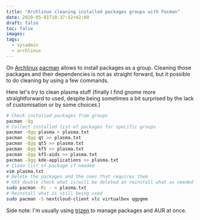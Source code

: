 ```yaml
---
title: "Archlinux cleaning installed packages groups with Pacman"
date: 2020-05-01T10:37:52+02:00
draft: false
toc: false
images:
tags: 
  - sysadmin
  - archlinux
---
```


On [Archlinux](https://archlinux.org)
[pacman](https://wiki.archlinux.org/index.php/Pacman) allows to install
packages as a group.
Cleaning those packages and their dependencies is not as straight forward, but
it possible to do cleaning by using a few commands.

Here let's try to clean plasma stuff (finally I find gnome more straightforward
to used, despite being sometimes a bit surprised by the lack of customisation
or by some choices.)

```sh
# Check installed packages from groups
pacman -Qg
# Collect installed list of packages for specific groups
pacman -Qgq plasma > plasma.txt
pacman -Qgq qt >> plasma.txt
pacman -Qgq qt5 >> plasma.txt
pacman -Qgq kf5 >> plasma.txt
pacman -Qgq kf5-aids >> plasma.txt
pacman -Qgq kde-applications >> plasma.txt
# Clean list of package if needed
vim plasma.txt
# Delete the packages and the ones that requires them
# XXX double check what is/will be deleted an reinstall what as needed
sudo pacman -Rc - < plasma.txt
# Reinstall what is still being used
sudo pacman -S nextcloud-client vlc virtualbox qgpgme
```

Side note: I'm usually using [trizen](https://github.com/trizen/trizen) to
manage packages and AUR at once.
